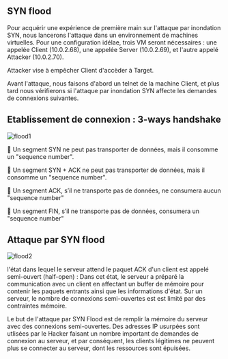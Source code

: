 ## SYN flood
Pour acquérir une expérience de première main sur l'attaque par inondation SYN, nous lancerons l'attaque dans un environnement de machines virtuelles. Pour une configuration idélae, trois VM seront nécessaires :
une appelée Client (10.0.2.68), une appelée Server (10.0.2.69), et l'autre appelé Attacker (10.0.2.70). 

Attacker vise à empêcher Client d'accèder à Target.

Avant l'attaque, nous faisons d'abord un telnet de la machine Client, et plus tard nous vérifierons si l'attaque par inondation SYN affecte les  demandes de connexions suivantes.


## Etablissement de connexion : 3-ways handshake

![flood1](https://github.com/aabda2000/sti3a-security/assets/38082725/f44f0de0-aca0-4285-b6ca-afb559d17efb)

🚩 Un segment SYN ne peut pas transporter de données, mais il consomme un "sequence number".

🚩 Un segment SYN + ACK ne peut pas transporter de données, mais il consomme un "sequence number".

🚩 Un segment ACK, s’il ne transporte pas de données, ne consumera aucun  "sequence number"

🚩 Un segment FIN, s’il ne transporte pas de données, consumera un "sequence number"


## Attaque par SYN flood

![flood2](https://github.com/aabda2000/sti3a-security/assets/38082725/ce691b7e-a8b1-4cb3-8886-01c1ad5862ac)

l'état dans lequel le serveur attend le paquet ACK d'un client est appelé semi-ouvert (half-open) : Dans cet état, le serveur a préparé la communication avec un client en affectant un buffer de mémoire pour contenir les paquets entrants ainsi que les informations d'état. Sur un serveur, le nombre de connexions semi-ouvertes est est limité par des contraintes mémoire.

Le but de l'attaque par SYN Flood est de remplir la mémoire du serveur avec des connexions semi-ouvertes. Des adresses IP usurpées sont utlisées par le Hacker faisant un nombre important de demandes de connexion au serveur, et par conséquent, les clients légitimes ne peuvent plus se connecter au serveur, dont les ressources sont épuisées.
